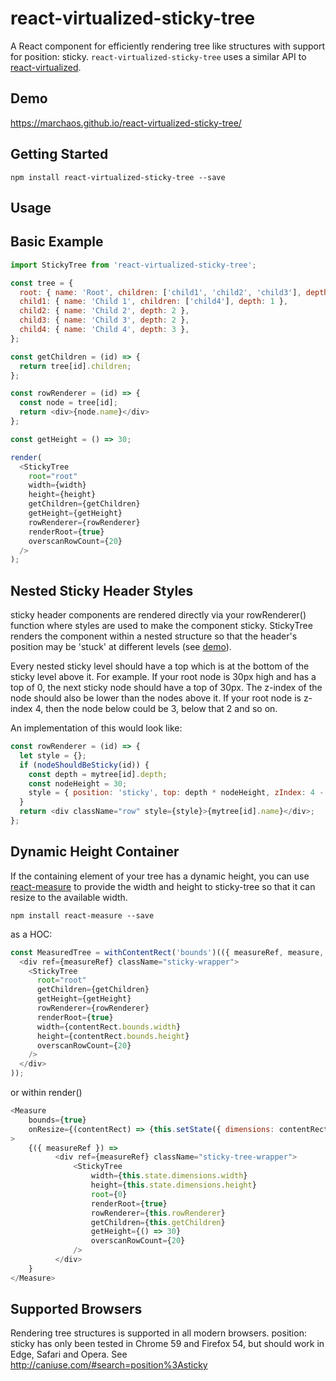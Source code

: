 # react-virtualized-sticky-tree
A React component for efficiently rendering tree like structures with support for position: sticky. `react-virtualized-sticky-tree` uses a similar API to [react-virtualized](https://github.com/bvaughn/react-virtualized).

## Demo

https://marchaos.github.io/react-virtualized-sticky-tree/

## Getting Started

`npm install react-virtualized-sticky-tree --save`

## Usage

## Basic Example

```js
import StickyTree from 'react-virtualized-sticky-tree';

const tree = {
  root: { name: 'Root', children: ['child1', 'child2', 'child3'], depth: 0 },
  child1: { name: 'Child 1', children: ['child4'], depth: 1 },
  child2: { name: 'Child 2', depth: 2 },
  child3: { name: 'Child 3', depth: 2 },
  child4: { name: 'Child 4', depth: 3 },
};

const getChildren = (id) => {
  return tree[id].children;
};

const rowRenderer = (id) => {
  const node = tree[id];
  return <div>{node.name}</div>
};

const getHeight = () => 30;

render(
  <StickyTree
    root="root"
    width={width}
    height={height}
    getChildren={getChildren}
    getHeight={getHeight}
    rowRenderer={rowRenderer}
    renderRoot={true}
    overscanRowCount={20}
  />
);
```

## Nested Sticky Header Styles

sticky header components are rendered directly via your rowRenderer() function where styles are used to make the component sticky. StickyTree renders the component within a nested structure so that the header's position may be 'stuck' at different levels (see [demo](https://marchaos.github.io/react-virtualized-sticky-tree/)). 

Every nested sticky level should have a top which is at the bottom of the sticky level above it. For example. If your root node is 30px high and has a top of 0, the next sticky node should have a top of 30px. The z-index of the node should also be lower than the nodes above it. If your root node is z-index 4, then the node below could be 3, below that 2 and so on.

An implementation of this would look like:

```js
const rowRenderer = (id) => {
  let style = {};
  if (nodeShouldBeSticky(id)) {
    const depth = mytree[id].depth;
    const nodeHeight = 30;
    style = { position: 'sticky', top: depth * nodeHeight, zIndex: 4 - depth };
  }
  return <div className="row" style={style}>{mytree[id].name}</div>;
};
```

## Dynamic Height Container

If the containing element of your tree has a dynamic height, you can use [react-measure](https://github.com/souporserious/react-measure) to provide the width and height to sticky-tree so that it can resize to the available width.

`npm install react-measure --save`

as a HOC:
```js
const MeasuredTree = withContentRect('bounds')(({ measureRef, measure, contentRect }) => (
  <div ref={measureRef} className="sticky-wrapper">
    <StickyTree
      root="root"
      getChildren={getChildren}
      getHeight={getHeight}
      rowRenderer={rowRenderer}
      renderRoot={true}
      width={contentRect.bounds.width}
      height={contentRect.bounds.height}
      overscanRowCount={20}
    />
  </div>
));
```
or within render()

```js
<Measure
    bounds={true}
    onResize={(contentRect) => {this.setState({ dimensions: contentRect.bounds });}}
>
    {({ measureRef }) => 
          <div ref={measureRef} className="sticky-tree-wrapper">
              <StickyTree
                  width={this.state.dimensions.width}
                  height={this.state.dimensions.height}
                  root={0}
                  renderRoot={true}
                  rowRenderer={this.rowRenderer}
                  getChildren={this.getChildren}
                  getHeight={() => 30}
                  overscanRowCount={20}
              />
          </div>
    }
</Measure>
```

## Supported Browsers

Rendering tree structures is supported in all modern browsers. position: sticky has only been tested in Chrome 59 and Firefox 54, but should work in Edge, Safari and Opera. See http://caniuse.com/#search=position%3Asticky
